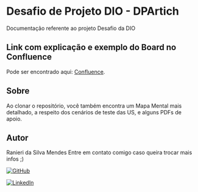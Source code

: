 # Desafio de Projeto DIO - DPArtich 
Documentação referente ao projeto Desafio da DIO

## Link com explicação e exemplo do Board no Confluence
Pode ser encontrado aqui: [Confluence](https://ranieri-teste-dio.atlassian.net/l/cp/QYmyXkNy).

## Sobre
Ao clonar o repositório, você também encontra um Mapa Mental mais detalhado, a respeito dos cenários de teste das US, e alguns PDFs de apoio.

## Autor
Ranieri da Silva Mendes
Entre em contato comigo caso queira trocar mais infos ;)

[![GitHub](https://img.shields.io/badge/GitHub-100000?style=for-the-badge&logo=github&logoColor=white)](https://github.com/DPArtich) 

[![LinkedIn](https://img.shields.io/badge/LinkedIn-0077B5?style=for-the-badge&logo=linkedin&logoColor=white)](https://www.linkedin.com/in/ranieri-da-silva-mendes-ba7b89172/)